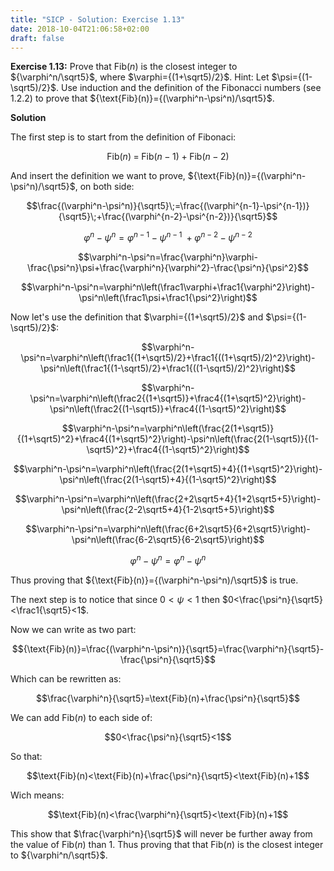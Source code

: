 ```yaml
---
title: "SICP - Solution: Exercise 1.13"
date: 2018-10-04T21:06:58+02:00
draft: false
---
```


**Exercise 1.13:** Prove that ${\text{Fib}(n)}$ is the closest integer to ${\varphi^n/\sqrt5}$, where $\varphi={(1+\sqrt5)/2}$. Hint: Let $\psi={(1-\sqrt5)/2}$. Use induction and the definition of the Fibonacci numbers (see 1.2.2) to prove that ${\text{Fib}(n)}={(\varphi^n-\psi^n)/\sqrt5}$.

**Solution**

The first step is to start from the definition of Fibonaci:

$$\text{Fib}(n)\;=\;\text{Fib}(n-1)\;+\;\text{Fib}(n-2)$$

And insert the definition we want to prove, ${\text{Fib}(n)}={(\varphi^n-\psi^n)/\sqrt5}$, on both side:

$$\frac{(\varphi^n-\psi^n)}{\sqrt5}\;=\frac{(\varphi^{n-1}-\psi^{n-1})}{\sqrt5}\;+\frac{(\varphi^{n-2}-\psi^{n-2})}{\sqrt5}$$

$$\varphi^n-\psi^n=\varphi^{n-1}-\psi^{n-1}\;+\varphi^{n-2}-\psi^{n-2}$$

$$\varphi^n-\psi^n=\frac{\varphi^n}\varphi-\frac{\psi^n}\psi+\frac{\varphi^n}{\varphi^2}-\frac{\psi^n}{\psi^2}$$

$$\varphi^n-\psi^n=\varphi^n\left(\frac1\varphi+\frac1{\varphi^2}\right)-\psi^n\left(\frac1\psi+\frac1{\psi^2}\right)$$

Now let's use the definition that $\varphi={(1+\sqrt5)/2}$ and $\psi={(1-\sqrt5)/2}$:

$$\varphi^n-\psi^n=\varphi^n\left(\frac1{(1+\sqrt5)/2}+\frac1{((1+\sqrt5)/2)^2}\right)-\psi^n\left(\frac1{(1-\sqrt5)/2}+\frac1{((1-\sqrt5)/2)^2}\right)$$

$$\varphi^n-\psi^n=\varphi^n\left(\frac2{(1+\sqrt5)}+\frac4{(1+\sqrt5)^2}\right)-\psi^n\left(\frac2{(1-\sqrt5)}+\frac4{(1-\sqrt5)^2}\right)$$

$$\varphi^n-\psi^n=\varphi^n\left(\frac{2(1+\sqrt5)}{(1+\sqrt5)^2}+\frac4{(1+\sqrt5)^2}\right)-\psi^n\left(\frac{2(1-\sqrt5)}{(1-\sqrt5)^2}+\frac4{(1-\sqrt5)^2}\right)$$

$$\varphi^n-\psi^n=\varphi^n\left(\frac{2(1+\sqrt5)+4}{(1+\sqrt5)^2}\right)-\psi^n\left(\frac{2(1-\sqrt5)+4}{(1-\sqrt5)^2}\right)$$

$$\varphi^n-\psi^n=\varphi^n\left(\frac{2+2\sqrt5+4}{1+2\sqrt5+5}\right)-\psi^n\left(\frac{2-2\sqrt5+4}{1-2\sqrt5+5}\right)$$

$$\varphi^n-\psi^n=\varphi^n\left(\frac{6+2\sqrt5}{6+2\sqrt5}\right)-\psi^n\left(\frac{6-2\sqrt5}{6-2\sqrt5}\right)$$

$$\varphi^n-\psi^n=\varphi^n-\psi^n$$

Thus proving that ${\text{Fib}(n)}={(\varphi^n-\psi^n)/\sqrt5}$ is true.

The next step is to notice that since $0<\psi<1$ then $0<\frac{\psi^n}{\sqrt5}<\frac1{\sqrt5}<1$.

Now we can write as two part:

$${\text{Fib}(n)}=\frac{(\varphi^n-\psi^n)}{\sqrt5}=\frac{\varphi^n}{\sqrt5}-\frac{\psi^n}{\sqrt5}$$

Which can be rewritten as:

$$\frac{\varphi^n}{\sqrt5}=\text{Fib}(n)+\frac{\psi^n}{\sqrt5}$$

We can add ${\text{Fib}(n)}$ to each side of:

$$0<\frac{\psi^n}{\sqrt5}<1$$

So that:

$$\text{Fib}(n)<\text{Fib}(n)+\frac{\psi^n}{\sqrt5}<\text{Fib}(n)+1$$

Wich means:

$$\text{Fib}(n)<\frac{\varphi^n}{\sqrt5}<\text{Fib}(n)+1$$

This show that $\frac{\varphi^n}{\sqrt5}$ will never be further away from the value of $\text{Fib}(n)$ than 1. Thus proving that that ${\text{Fib}(n)}$ is the closest integer to ${\varphi^n/\sqrt5}$.
